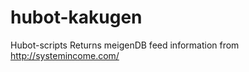 hubot-kakugen
=============

Hubot-scripts Returns meigenDB feed information from http://systemincome.com/

